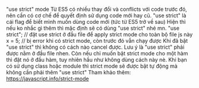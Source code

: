 "use strict" mode
Từ ES5 có nhiều thay đổi và conflicts với code trước đó, nên cần có cơ chế để quyết định sử dụng
code mới hay cũ.
"use strict" là cái flag để biết mình muốn dùng code mới (tức từ ES5 trở về sau)
Hiện thì nếu ko nhắc gì thêm thì mặc định sẽ có dùng "use strict" nhé mn.
"use strict";
// đặt use strict ở đầu file để apply strict mode cho toàn bộ file js này
x = 5; // bị error khi có strict mode, còn trước đó vẫn chạy được
Khi đã bật "use strict" thì không có cách nào cancel được.
Lưu ý là "use strict" phải được nằm ở đầu file nhen.
Còn nếu chỉ muốn bật strict mode cho một hàm thì đặt nó ở đầu hàm, tuy nhiên hầu như không dùng
cách này nè.
Khi bạn có sử dụng class hoặc module thì strict mode sẽ được bật tự động mà không cần phải thêm
"use strict"
Tham khảo thêm: https://javascript.info/strict-mode
